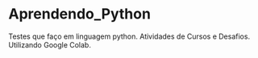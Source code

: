 # Aprendendo_Python
Testes que faço em linguagem python. Atividades de Cursos e Desafios.
Utilizando Google Colab.
